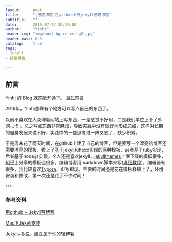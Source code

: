 ```yaml
---
layout:     post
title:      "[搭建博客]在github上用jekyll搭建博客"
subtitle:   ""
date:       2016-07-27 20:20:00
author:     "Yinhj"
header-img: "img/post-bg-re-vs-ng2.jpg"
header-mask: 0.3
catalog:    true
tags:
- jekyll
- 搭建博客

---
```



## 前言

Yinhj 的 Blog 就这麽开通了。
[跳过前言](#jump)

2016年，Yinhj总算有个地方可以写点自己的东西了。

以前不喜欢在大众博客网站上写东西，一是感觉不好用，二是我们单位上不了外网-_-!!!。总之写点东西非常麻烦，导致实践中没有很好地形成总结，这样对长期的自身发展来说不好，实践中的一些思考过一阵又忘了，缺少积累。

于是周末花了两天时间，在github上建了自己的博客，但是要写一个漂亮的博客还需要漂亮的模板，看上了基于jekyll和hexo实现的两种模板，前者基于ruby实现，后者基于node.js实现。个人还是喜欢jekyll，[jekyllthemes](http://jekyllthemes.org)上供下载的模板很多，[知乎](https://www.zhihu.com/question/20223939)上分享的模板也很多。编辑博客用markdown脚本来写([详细教程](http://wowubuntu.com/markdown/#list))，编辑器有很多，我比较喜欢[Typora](http://typora.io)，即写即现。主要的时间还是花在模板移植上了，环境安装和修改，第一次还是花了不少时间！




<p id = "jump"></p>
---

### 参考资料

[用github + Jekyll写博客](http://blog.csdn.net/u014015972/article/details/50497254)

[Mac下Jekyll安装](http://www.jianshu.com/p/07064eb79740)

[Jekyll+多说，建立属于你的轻博客](http://www.ituring.com.cn/article/114888)

